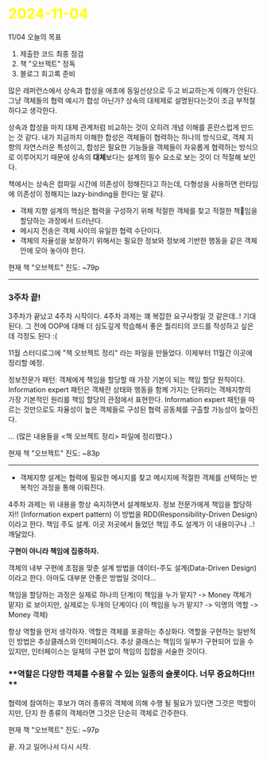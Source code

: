 # <span style="color:yellow">2024-11-04</span>

11/04 오늘의 목표
1. 제출한 코드 최종 점검
2. 책 "오브젝트" 정독
3. 블로그 회고록 준비


많은 레퍼런스에서 상속과 합성을 애초에 동일선상으로 두고 비교하는게 이해가 안된다. 그냥 객체들의 협력 예시가 합성 아닌가? 상속의 대체제로 설명된다는것이 조금 부적절하다고 생각한다.

상속과 합성을 마치 대체 관계처럼 비교하는 것이 오히려 개념 이해를 혼란스럽게 만드는 것 같다. 내가 지금까지 이해한 합성은 객체들이 협력하는 하나의 방식으로, 객체 지향의 자연스러운 특성이고, 합성은 필요한 기능들을 객체들이 자유롭게 협력하는 방식으로 이루어지기 때문에 상속의 **대체**보다는 설계의 필수 요소로 보는 것이 더 적절해 보인다.

책에서는 상속은 컴파일 시간에 의존성이 정해진다고 하는데, 다형성을 사용하면 런타임에 의존성이 정해지는 lazy-binding을 한다는 말 같다.



- 객체 지향 설계의 핵심은 협력을 구성하기 위해 적절한 객체를 찾고 적절한 책임을 할당하는 과정에서 드러난다.
- 메시지 전송은 객체 사이의 유일한 협력 수단이다.
- 객체의 자율성을 보장하기 위해서는 필요한 정보와 정보에 기반한 행동을 같은 객체 안에 모아 놓아야 한다.


현재 책 "오브젝트" 진도: ~79p 


- - -


### 3주차 끝! 
3주차가 끝났고 4주차 시작이다. 4주차 과제는 꽤 복잡한 요구사항일 것 같은데..! 기대된다.
그 전에 OOP에 대해 더 심도깊게 학습해서 좋은 퀄리티의 코드를 작성하고 싶은데 걱정도 된다  :(

11월 스터디로그에 "책 오브젝트 정리" 라는 파일을 만들었다. 이제부터 11월간 이곳에 정리할 예정.


정보전문가 패턴: 객체에게 책임을 할당할 때 가장 기본이 되는 책임 할당 원칙이다. Information expert 패턴은 객체란 상태와 행동을 함께 가지는 단위라는 객체지향의 가장 기본적인 원리를 책임 할당의 관점에서 표현한다. Information expert 패턴을 따르는 것만으로도 자율성이 높은 객체들로 구성된 협력 공동체를 구출할 가능성이 높아진다.

... (많은 내용들을 <책 오브젝트 정리> 파일에 정리했다.)



현재 책 "오브젝트" 진도: ~83p 




- - -


- 객체지향 설계는 협력에 필요한 메시지를 찾고 메시지에 적절한 객체를 선택하는 반복적인 과정을 통해 이뤄진다.


4주차 과제는 위 내용을 항상 숙지하면서 설계해보자.
정보 전문가에게 책임을 할당하자!! (Information expert pattern)
이 방법을 RDD(Responsibility-Driven Design) 이라고 한다. 책임 주도 설계.
이곳 저곳에서 들었던 책임 주도 설계가 이 내용이구나 ..! 깨달았다. 

**구현이 아니라 책임에 집중하자.**


객체의 내부 구현에 초점을 맞춘 설계 방법을 데이터-주도 설계(Data-Driven Design)이라고 한다. 아마도 대부분 안좋은 방법일 것이다...

책임을 할당하는 과정은 실제로 하나의 단계(이 책임을 누가 맡지? -> Money 객체가 맡자) 로 보이지만, 실제로는 두개의 단계이다 (이 책임을 누가 맡지? -> 익명의 역할 -> Money 객체)

항상 역할을 먼저 생각하자. 역할은 객체를 포괄하는 추상화다.
역할을 구현하는 일반적인 방법은 추상클래스와 인터페이스다. 추상 클래스는 책임의 일부가 구현되어 있을 수 있지만, 인터페이스는 일체의 구현 없이 책임의 집합을 서술한 것이다.

### **역할은 다양한 객체를 수용할 수 있는 일종의 슬롯이다. 너무 중요하다!!! **

협력에 참여하는 후보가 여러 종류의 객체에 의해 수행 될 필요가 있다면 그것은 역할이지만, 단지 한 종류의 객체라면 그것은 단순히 객체로 간주한다.



현재 책 "오브젝트" 진도: ~97p 

끝. 자고 일어나서 다시 시작.